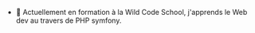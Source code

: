 - 🌱 Actuellement en formation à la Wild Code School, j'apprends le Web dev au travers de PHP symfony.


<!---
- 👋 Hi, I’m @Julio-Compressor
- 👀 I’m interested in ...
- 🌱 I’m currently learning ...
- 💞️ I’m looking to collaborate on ...
- 📫 How to reach me ...
- 😄 Pronouns: ...
- ⚡ Fun fact: ...
--->
<!---
Julio-Compressor/Julio-Compressor is a ✨ special ✨ repository because its `README.md` (this file) appears on your GitHub profile.
You can click the Preview link to take a look at your changes.
--->



